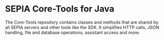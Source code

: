 # SEPIA Core-Tools for Java
The Core-Tools repository contains classes and methods that are shared by all SEPIA servers and other tools like the SDK. It simplifies HTTP calls, JSON handling, file and database operations, assistant access and more.
